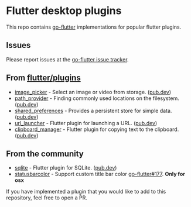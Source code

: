 # Flutter desktop plugins

This repo contains [go-flutter](https://github.com/go-flutter-desktop/go-flutter) implementations for popular flutter plugins.

## Issues

Please report issues at the [go-flutter issue tracker](https://github.com/go-flutter-desktop/go-flutter/issues/).

## From [flutter/plugins](https://github.com/flutter/plugins)

- [image_picker](image_picker) - Select an image or video from storage. ([pub.dev](https://pub.dev/packages/image_picker))
- [path_provider](path_provider) - Finding commonly used locations on the filesystem. ([pub.dev](https://pub.dev/packages/path_provider))
- [shared_preferences](shared_preferences) - Provides a persistent store for simple data. ([pub.dev](https://pub.dev/packages/shared_preferences))
- [url_launcher](url_launcher) - Flutter plugin for launching a URL. ([pub.dev](https://pub.dev/packages/url_launcher))
- [clipboard_manager](clipboard_manager) - Flutter plugin for copying text to the clipboard. ([pub.dev](https://pub.dev/packages/clipboard_manager))


## From the community

- [sqlite](https://github.com/nealwon/go-flutter-plugin-sqlite) - Flutter plugin for SQLite. ([pub.dev](https://pub.dev/packages/sqflite))
- [statusbarcolor](https://github.com/zephylac/statusbarcolor) - Support custom title bar color [go-flutter#177](https://github.com/go-flutter-desktop/go-flutter/issues/177). **Only for osx**


If you have implemented a plugin that you would like to add to this repository,
feel free to open a PR.

